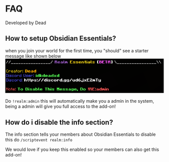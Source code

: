 # FAQ
Developed by Dead
## How to setup Obsidian Essentials?
when you join your world for the first time, you "should" see a starter message like shown below
![](../static/img/starter_message.png)

Do `!realm:admin` this will automatically make you a admin in the system, being a admin will give you full access to the add-on!

## How do i disable the info section?
The info section tells your members about Obsidian Essentials to disable this do `/scriptevent realm:info`

We would love if you keep this enabled so your members can also get this add-on!

